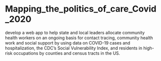 # Mapping_the_politics_of_care_Covid_2020
develop a web app to help state and local leaders allocate community health workers on an ongoing basis for contact tracing, community health work and social support by using data on COVID-19 cases and hospitalization, the CDC’s Social Vulnerability Index, and residents in high-risk occupations by counties and census tracts in the US. 
